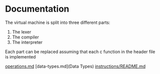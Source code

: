 # Documentation

The virtual machine is split into three different parts:

1. The lexer
2. The compiler
3. The interpreter

Each part can be replaced assuming that each c function in the header file is implemented

[operations.md](Operations)
[data-types.md](Data Types)
[instructions/README.md](Instructions)

